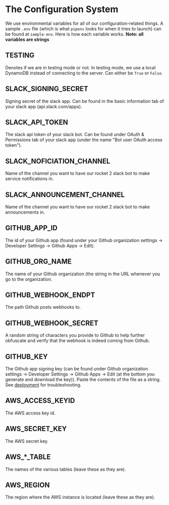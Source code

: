 # The Configuration System

We use environmental variables for all of our configuration-related things. A
sample `.env` file (which is what `pipenv` looks for when it tries to launch)
can be found at `sample-env`. Here is how each variable works. **Note: all
variables are strings**

## TESTING

Denotes if we are in testing mode or not. In testing mode, we use a local
DynamoDB instead of connecting to the server. Can either be `True` or `False`.

## SLACK\_SIGNING\_SECRET

Signing secret of the slack app. Can be found in the basic information tab of
your slack app (api.slack.com/apps).

## SLACK\_API\_TOKEN

The slack api token of your slack bot. Can be found under OAuth & Permissions
tab of your slack app (under the name "Bot user OAuth access token").

## SLACK\_NOFICIATION\_CHANNEL

Name of the channel you want to have our rocket 2 slack bot to make
service notifications in.

## SLACK\_ANNOUNCEMENT\_CHANNEL

Name of the channel you want to have our rocket 2 slack bot to make
announcements in.

## GITHUB\_APP\_ID

The id of your Github app (found under your Github organization settings ->
Developer Settings -> Github Apps -> Edit).

## GITHUB\_ORG\_NAME

The name of your Github organization (the string in the URL whenever you go to
the organization.

## GITHUB\_WEBHOOK\_ENDPT

The path Github posts webhooks to.

## GITHUB\_WEBHOOK\_SECRET

A random string of characters you provide to Github to help further obfuscate
and verify that the webhook is indeed coming from Github.

## GITHUB\_KEY

The Github app signing key (can be found under Github organization settings ->
Developer Settings -> Github Apps -> Edit (at the bottom you generate and
download the key)). Paste the contents of the file as a string. See [deployment](Deployment.html#github-key) for troubleshooting.

## AWS\_ACCESS\_KEYID

The AWS access key id.

## AWS\_SECRET\_KEY

The AWS secret key.

## AWS\_\*\_TABLE

The names of the various tables (leave these as they are).

## AWS\_REGION

The region where the AWS instance is located (leave these as they are).
